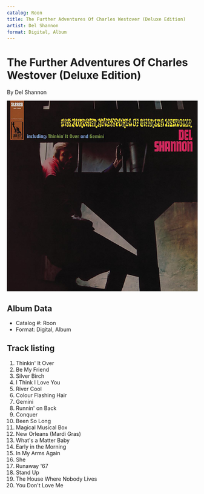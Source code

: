 ```yaml
---
catalog: Roon
title: The Further Adventures Of Charles Westover (Deluxe Edition)
artist: Del Shannon
format: Digital, Album
---
```


# The Further Adventures Of Charles Westover (Deluxe Edition)

By Del Shannon

![](../../assets/albumcovers/Del_Shannon-The_Further_Adventures_Of_Charles_Westover_Deluxe_Edition.png)

## Album Data

- Catalog #: Roon
- Format: Digital, Album


## Track listing


1. Thinkin' It Over
2. Be My Friend
3. Silver Birch
4. I Think I Love You
5. River Cool
6. Colour Flashing Hair
7. Gemini
8. Runnin' on Back
9. Conquer
10. Been So Long
11. Magical Musical Box
12. New Orleans (Mardi Gras)
13. What's a Matter Baby
14. Early in the Morning
15. In My Arms Again
16. She
17. Runaway '67
18. Stand Up
19. The House Where Nobody Lives
20. You Don't Love Me

